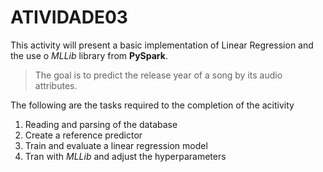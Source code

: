 # ATIVIDADE03

This activity will present a basic implementation of Linear Regression and the use o *MLLib* library from **PySpark**.
> The goal is to predict the release year of a song by its audio attributes.

The following are the tasks required to the completion of the acitivity
1. Reading and parsing of the database
2. Create a reference predictor
3. Train and evaluate a linear regression model
4. Tran with *MLLib* and adjust the hyperparameters